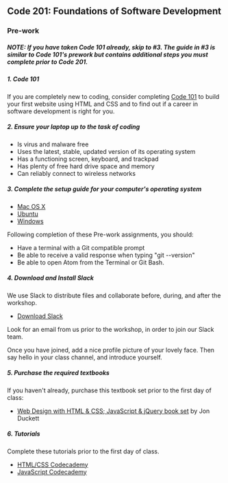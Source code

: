 Code 201: Foundations of Software Development
-----------------------

### Pre-work

##### NOTE: If you have taken Code 101 already, skip to #3. The guide in #3 is similar to Code 101's prework but contains additional steps you must complete prior to Code 201.

##### 1. Code 101
If you are completely new to coding, consider completing <a href="https://www.codefellows.org/courses/code-101/intro-to-software-development-and-careers-in-tech" target="_blank">Code 101</a> to build your first website using HTML and CSS and to find out if a career in software development is right for you.

##### 2. Ensure your laptop up to the task of coding

  - Is virus and malware free
  - Uses the latest, stable, updated version of its operating system
  - Has a functioning screen, keyboard, and trackpad
  - Has plenty of free hard drive space and memory
  - Can reliably connect to wireless networks

##### 3. Complete the setup guide for your computer's operating system

  - [Mac OS X](prework/mac/1_terminal.md)
  - [Ubuntu](prework/ubuntu/1_terminal.md)
  - [Windows](prework/windows/1_terminal.md)

Following completion of these Pre-work assignments, you should:
 - Have a terminal with a Git compatible prompt
 - Be able to receive a valid response when typing "git --version"
 - Be able to open Atom from the Terminal or Git Bash.

##### 4. Download and Install Slack

We use Slack to distribute files and collaborate before, during, and after the workshop.

  - <a href="https://slack.com/downloads" target="_blank">Download Slack</a>

Look for an email from us prior to the workshop, in order to join our Slack team.

Once you have joined, add a nice profile picture of your lovely face. Then say hello in your class channel, and introduce yourself.

##### 5. Purchase the required textbooks

If you haven't already, purchase this textbook set prior to the first day of class:

  - <a href="http://www.amazon.com/Web-Design-HTML-JavaScript-jQuery/dp/1119038634/ref=mt_hardcover?_encoding=UTF8&amp;me=" target="_blank">Web Design with HTML &amp; CSS; JavaScript &amp; jQuery book set</a> by Jon Duckett

##### 6. Tutorials
Complete these tutorials prior to the first day of class.

   - <a href="https://www.codecademy.com/tracks/web" target="_blank">HTML/CSS Codecademy</a>
   - <a href="https://www.codecademy.com/tracks/javascript" target="_blank">JavaScript Codecademy</a>
